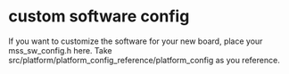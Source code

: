 # custom software config
If you want to customize the software for your new board, place your mss_sw_config.h 
here. Take src/platform/platform_config_reference/platform_config as you reference.